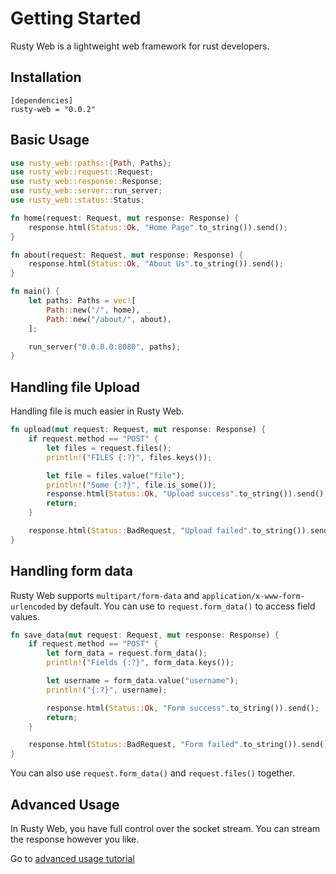 # Getting Started

Rusty Web is a lightweight web framework for rust developers.

## Installation

```
[dependencies]
rusty-web = "0.0.2"
```

## Basic Usage

```rust
use rusty_web::paths::{Path, Paths};
use rusty_web::request::Request;
use rusty_web::response::Response;
use rusty_web::server::run_server;
use rusty_web::status::Status;

fn home(request: Request, mut response: Response) {
    response.html(Status::Ok, "Home Page".to_string()).send();
}

fn about(request: Request, mut response: Response) {
    response.html(Status::Ok, "About Us".to_string()).send();
}

fn main() {
    let paths: Paths = vec![
        Path::new("/", home),
        Path::new("/about/", about),
    ];

    run_server("0.0.0.0:8080", paths);
}
```

## Handling file Upload

Handling file is much easier in Rusty Web.

```rust
fn upload(mut request: Request, mut response: Response) {
    if request.method == "POST" {
        let files = request.files();
        println!("FILES {:?}", files.keys());

        let file = files.value("file");
        println!("Some {:?}", file.is_some());
        response.html(Status::Ok, "Upload success".to_string()).send();
        return;
    }

    response.html(Status::BadRequest, "Upload failed".to_string()).send();
}
```

## Handling form data

Rusty Web supports `multipart/form-data` and `application/x-www-form-urlencoded` by default.
You can use to `request.form_data()` to access field values.

```rust
fn save_data(mut request: Request, mut response: Response) {
    if request.method == "POST" {
        let form_data = request.form_data();
        println!("Fields {:?}", form_data.keys());

        let username = form_data.value("username");
        println!("{:?}", username);

        response.html(Status::Ok, "Form success".to_string()).send();
        return;
    }

    response.html(Status::BadRequest, "Form failed".to_string()).send();
}
```

You can also use `request.form_data()` and `request.files()` together.

## Advanced Usage

In Rusty Web, you have full control over the socket stream. You can stream the response
however you like.

Go to [advanced usage tutorial](advanced/index)